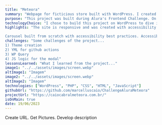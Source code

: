 ```yaml
---
title: "Meteora"
summary: "Webpage for ficticious store built with WordPress. I created a Custom WordPress Theme to have total control of the frontend. Products are easily updatable by clients with no coding experience."
purpose: "This project was built during Alura's Frontend Challenge. On this event, they provide a layout, and we can implement it the way we want. It is a great opportunity to have more hands-on experience and build something from scratch."
technologyChoice: "I chose to build this project on WordPress to dive into the tool. I had been working with WordPress since February, but had never created a custom theme from scratch."
highlights: "The site is responsive and was created with accessibility in mind. It supports 200% zoom and bigger default font-sizes and keyboard navigation. 

Carousel built from scratch with accessibility best practices. Accessible modal for products, with radio input varying according to color chosen. Quantity input varies according to product availability."
challenges: "Some challenges of the project...
1) Theme creation
2) YML for github actions
3) WP Query
4) JS logic for the modal"
lessonsLearned: "What I learned from the project..."
image1: "../../assets/images/screen.webp"
altImage1: "Imagem"
image2: "../../assets/images/screen.webp"
altImage2: "Imagem"
technologies: ["WordPress", "PHP", "CSS", "HTML", "JavaScript"]
githubUrl: "https://github.com/marcelluscaio/ChallengeAluraMeteora"
projectUrl: "https://caiocabralmeteora.com.br/"
isOnMain: true
date: 19/06/2023
---
```


Create URL. Get Pictures. Develop description
